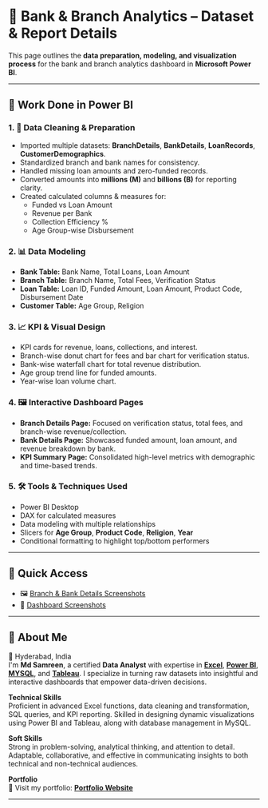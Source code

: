 # 🏦 Bank & Branch Analytics – Dataset & Report Details

This page outlines the **data preparation, modeling, and visualization process** for the bank and branch analytics dashboard in **Microsoft Power BI**.

---

## 🧠 Work Done in Power BI

### 1. 🧹 Data Cleaning & Preparation
- Imported multiple datasets: **BranchDetails**, **BankDetails**, **LoanRecords**, **CustomerDemographics**.
- Standardized branch and bank names for consistency.
- Handled missing loan amounts and zero-funded records.
- Converted amounts into **millions (M)** and **billions (B)** for reporting clarity.
- Created calculated columns & measures for:
  - Funded vs Loan Amount
  - Revenue per Bank
  - Collection Efficiency %
  - Age Group-wise Disbursement

### 2. 📊 Data Modeling
- **Bank Table:** Bank Name, Total Loans, Loan Amount
- **Branch Table:** Branch Name, Total Fees, Verification Status
- **Loan Table:** Loan ID, Funded Amount, Loan Amount, Product Code, Disbursement Date
- **Customer Table:** Age Group, Religion

### 3. 📈 KPI & Visual Design
- KPI cards for revenue, loans, collections, and interest.
- Branch-wise donut chart for fees and bar chart for verification status.
- Bank-wise waterfall chart for total revenue distribution.
- Age group trend line for funded amounts.
- Year-wise loan volume chart.

### 4. 🖼️ Interactive Dashboard Pages
- **Branch Details Page:** Focused on verification status, total fees, and branch-wise revenue/collection.
- **Bank Details Page:** Showcased funded amount, loan amount, and revenue breakdown by bank.
- **KPI Summary Page:** Consolidated high-level metrics with demographic and time-based trends.

### 5. 🛠️ Tools & Techniques Used
- Power BI Desktop
- DAX for calculated measures
- Data modeling with multiple relationships
- Slicers for **Age Group**, **Product Code**, **Religion**, **Year**
- Conditional formatting to highlight top/bottom performers


---

## 🔗 Quick Access
- 🖼️ [Branch & Bank Details Screenshots](https://github.com/mdsamreen414/Power-BI/blob/main/Bank%20Analytics/Kpi's%20summary.md)
- 📄 [Dashboard Screenshots](https://github.com/mdsamreen414/Power-BI/tree/main/Bank%20Analytics/SS.md)

---

## 🧕 **About Me**  
📍 Hyderabad, India  
I'm **Md Samreen**, a certified **Data Analyst** with expertise in [**Excel**](https://github.com/mdsamreen414/Excel), [**Power BI**](https://github.com/mdsamreen414/Power-BI), [**MYSQL**](https://github.com/mdsamreen414/MYSQL), and [**Tableau**](https://github.com/mdsamreen414/Tableau). I specialize in turning raw datasets into insightful and interactive dashboards that empower data-driven decisions.  

**Technical Skills**  
Proficient in advanced Excel functions, data cleaning and transformation, SQL queries, and KPI reporting. Skilled in designing dynamic visualizations using Power BI and Tableau, along with database management in MySQL.  

**Soft Skills**  
Strong in problem-solving, analytical thinking, and attention to detail. Adaptable, collaborative, and effective in communicating insights to both technical and non-technical audiences.  

**Portfolio**  
📌 Visit my portfolio: [**Portfolio Website**](https://your-portfolio-link.com)  

---


